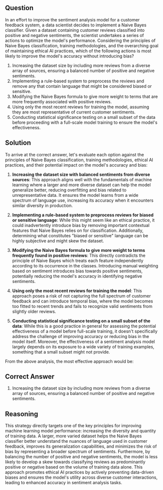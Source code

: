 ## Question
In an effort to improve the sentiment analysis model for a customer feedback system, a data scientist decides to implement a Naive Bayes classifier. Given a dataset containing customer reviews classified into positive and negative sentiments, the scientist undertakes a series of actions to optimize the model's performance. Considering the principles of Naive Bayes classification, training methodologies, and the overarching goal of maintaining ethical AI practices, which of the following actions is most likely to improve the model's accuracy without introducing bias?

1. Increasing the dataset size by including more reviews from a diverse array of sources, ensuring a balanced number of positive and negative sentiments.
2. Implementing a rule-based system to preprocess the reviews and remove any that contain language that might be considered biased or sensitive.
3. Modifying the Naive Bayes formula to give more weight to terms that are more frequently associated with positive reviews.
4. Using only the most recent reviews for training the model, assuming they are most representative of current customer sentiments.
5. Conducting statistical significance testing on a small subset of the data before proceeding with a full-scale model training to ensure the model's effectiveness.

## Solution

To arrive at the correct answer, let's evaluate each option against the principles of Naive Bayes classification, training methodologies, ethical AI practices, and their potential impact on the model's accuracy and bias:

1. **Increasing the dataset size with balanced sentiments from diverse sources**: This approach aligns well with the fundamentals of machine learning where a larger and more diverse dataset can help the model generalize better, reducing overfitting and bias related to unrepresentative data. It ensures the model learns from a wide spectrum of language use, increasing its accuracy when it encounters similar diversity in production.

2. **Implementing a rule-based system to preprocess reviews for biased or sensitive language**: While this might seem like an ethical practice, it could inadvertently introduce bias by removing important contextual features that Naive Bayes relies on for classification. Additionally, determining what constitutes "biased or sensitive" language can be highly subjective and might skew the dataset.

3. **Modifying the Naive Bayes formula to give more weight to terms frequently found in positive reviews**: This directly contradicts the principle of Naive Bayes which treats each feature independently according to its occurrence in the classes. Introducing manual weighting based on sentiment introduces bias towards positive sentiments, potentially reducing the model's accuracy in identifying negative sentiments.

4. **Using only the most recent reviews for training the model**: This approach poses a risk of not capturing the full spectrum of customer feedback and can introduce temporal bias, where the model becomes too fitted to recent trends and fails to recognize valid sentiments from slightly older reviews.

5. **Conducting statistical significance testing on a small subset of the data**: While this is a good practice in general for assessing the potential effectiveness of a model before full-scale training, it doesn't specifically address the challenge of improving accuracy or reducing bias in the model itself. Moreover, the effectiveness of a sentiment analysis model largely depends on its exposure to a wide variety of training examples, something that a small subset might not provide.

From the above analysis, the most effective approach would be:

## Correct Answer
1. Increasing the dataset size by including more reviews from a diverse array of sources, ensuring a balanced number of positive and negative sentiments.

## Reasoning
This strategy directly targets one of the key principles for improving machine learning model performance: increasing the diversity and quantity of training data. A larger, more varied dataset helps the Naive Bayes classifier better understand the nuances of language used in customer feedback, improves its generalization capabilities, and minimizes the risk of bias by representing a broader spectrum of sentiments. Furthermore, by balancing the number of positive and negative sentiments, the model is less likely to develop a skew towards classifying reviews as predominantly positive or negative based on the volume of training data alone. This approach promotes ethical AI practices by actively preventing data-driven biases and ensures the model's utility across diverse customer interactions, leading to enhanced accuracy in sentiment analysis tasks.